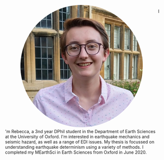 <a href="url"><img src="Images/headshot colquhoun.jpeg" height="400 px" width="400 px" style="border-radius:50%" align='Left' HSPACE = "50" VSPACE ="5"></a>

\
I'm Rebecca, a 3nd year DPhil student in the Department of Earth Sciences at the University of Oxford. I'm interested in earthquake mechanics and seismic hazard, as well as a range of EDI issues. My thesis is focussed on understanding earthquake determinism using a variety of methods.
I completed my MEarthSci in Earth Sciences from Oxford in June 2020. 

<a rel="me" href="https://mstdn.social/@Colquhoun"></a>
